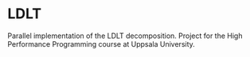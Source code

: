 # LDLT
Parallel implementation of the LDLT decomposition. Project for the High Performance Programming course at Uppsala University.

